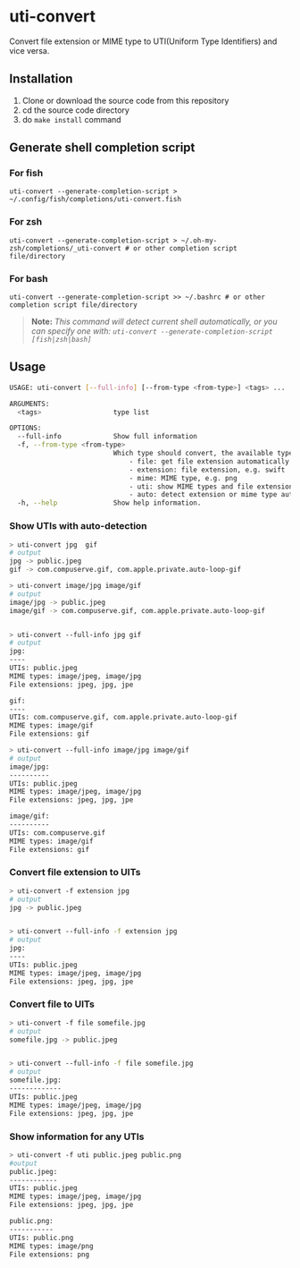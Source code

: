 # uti-convert

Convert file extension or MIME type to UTI(Uniform Type Identifiers) and vice versa.

## Installation

1. Clone or download the source code from this repository
2. cd the source code directory
3. do `make install` command

## Generate shell completion script

### For fish

```
uti-convert --generate-completion-script > ~/.config/fish/completions/uti-convert.fish
```

### For zsh

```
uti-convert --generate-completion-script > ~/.oh-my-zsh/completions/_uti-convert # or other completion script file/directory
```

### For bash

```
uti-convert --generate-completion-script >> ~/.bashrc # or other completion script file/directory
```

> **Note:** _This command will detect current shell automatically, or you can specify one with: `uti-convert --generate-completion-script [fish|zsh|bash]`_

## Usage

```bash
USAGE: uti-convert [--full-info] [--from-type <from-type>] <tags> ...

ARGUMENTS:
  <tags>                  type list

OPTIONS:
  --full-info             Show full information
  -f, --from-type <from-type>
                          Which type should convert, the available types are:
                              - file: get file extension automatically from file
                              - extension: file extension, e.g. swift
                              - mime: MIME type, e.g. png
                              - uti: show MIME types and file extensions for specified UTI
                              - auto: detect extension or mime type automatically (default: auto)
  -h, --help              Show help information.

```

### Show UTIs with auto-detection

```bash
> uti-convert jpg  gif
# output
jpg -> public.jpeg
gif -> com.compuserve.gif, com.apple.private.auto-loop-gif

> uti-convert image/jpg image/gif
# output
image/jpg -> public.jpeg
image/gif -> com.compuserve.gif, com.apple.private.auto-loop-gif


> uti-convert --full-info jpg gif
# output
jpg:
----
UTIs: public.jpeg
MIME types: image/jpeg, image/jpg
File extensions: jpeg, jpg, jpe

gif:
----
UTIs: com.compuserve.gif, com.apple.private.auto-loop-gif
MIME types: image/gif
File extensions: gif

> uti-convert --full-info image/jpg image/gif
# output
image/jpg:
----------
UTIs: public.jpeg
MIME types: image/jpeg, image/jpg
File extensions: jpeg, jpg, jpe

image/gif:
----------
UTIs: com.compuserve.gif
MIME types: image/gif
File extensions: gif
```

### Convert file extension to UITs

```bash
> uti-convert -f extension jpg
# output
jpg -> public.jpeg


> uti-convert --full-info -f extension jpg
# output
jpg:
----
UTIs: public.jpeg
MIME types: image/jpeg, image/jpg
File extensions: jpeg, jpg, jpe
```

### Convert file to UITs

```bash
> uti-convert -f file somefile.jpg
# output
somefile.jpg -> public.jpeg


> uti-convert --full-info -f file somefile.jpg
# output
somefile.jpg:
-------------
UTIs: public.jpeg
MIME types: image/jpeg, image/jpg
File extensions: jpeg, jpg, jpe
```

### Show information for any UTIs

```bash
> uti-convert -f uti public.jpeg public.png
#output
public.jpeg:
------------
UTIs: public.jpeg
MIME types: image/jpeg, image/jpg
File extensions: jpeg, jpg, jpe

public.png:
-----------
UTIs: public.png
MIME types: image/png
File extensions: png
```

